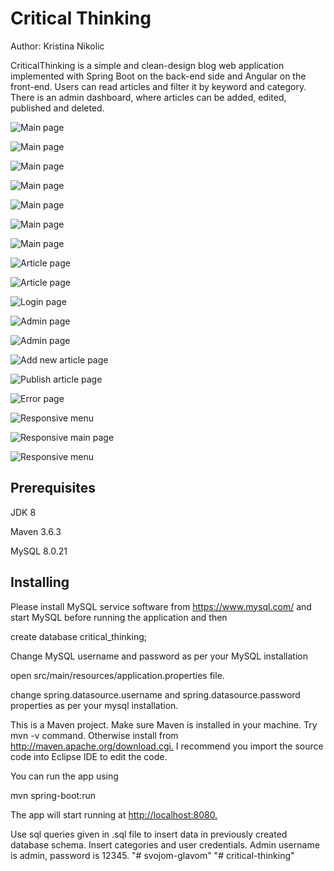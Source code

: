 # Critical Thinking

Author: Kristina Nikolic

CriticalThinking is a simple and clean-design blog web application implemented
with Spring Boot on the back-end side and Angular on the front-end. Users can
read articles and filter it by keyword and category. There is an admin
dashboard, where articles can be added, edited, published and deleted.

![Main page](https://i.imgur.com/WWVajfE.png)

![Main page](https://i.imgur.com/ARNJCK7.png)

![Main page](https://i.imgur.com/MyyOVRB.png)

![Main page](https://i.imgur.com/egLwVwH.png)

![Main page](https://i.imgur.com/YdfU7dz.png)

![Main page](https://i.imgur.com/1slW6ZI.png)

![Main page](https://i.imgur.com/wSi8Auh.png)

![Article page](https://i.imgur.com/HtkvE09.png)

![Article page](https://i.imgur.com/4HJGIPt.png)

![Login page](https://i.imgur.com/7lNGxmd.png)

![Admin page](https://i.imgur.com/FkC2uW9.png)

![Admin page](https://i.imgur.com/FF6pZEw.png)

![Add new article page](https://i.imgur.com/S3odGvd.png)

![Publish article page](https://i.imgur.com/Z2vGdMx.png)

![Error page](https://i.imgur.com/m51Ojun.png)

![Responsive menu](https://i.imgur.com/A7v5vph.png)

![Responsive main page](https://i.imgur.com/3j7MSds.png)

![Responsive menu](https://i.imgur.com/p00PkxU.png)

## Prerequisites

JDK 8

Maven 3.6.3

MySQL 8.0.21

## Installing

Please install MySQL service software from <https://www.mysql.com/> and start
MySQL before running the application and then

create database critical_thinking;

Change MySQL username and password as per your MySQL installation

open src/main/resources/application.properties file.

change spring.datasource.username and spring.datasource.password properties as
per your mysql installation.

This is a Maven project. Make sure Maven is installed in your machine. Try mvn
-v command. Otherwise install from <http://maven.apache.org/download.cgi.> I
recommend you import the source code into Eclipse IDE to edit the code.

You can run the app using

mvn spring-boot:run

The app will start running at <http://localhost:8080.>

Use sql queries given in .sql file to insert data in previously created database
schema. Insert categories and user credentials. Admin username is admin, password is 12345.
"# svojom-glavom" 
"# critical-thinking" 
